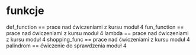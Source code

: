 # funkcje
def_function == prace nad ćwiczeniami z kursu moduł 4
fun_function == prace nad ćwiczeniami z kursu moduł 4
lambda == prace nad ćwiczeniami z kursu moduł 4
shopping_func == prace nad ćwiczeniami z kursu moduł 4
palindrom == ćwiczenie do sprawdzenia moduł 4

